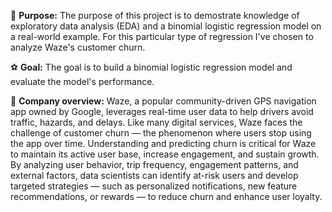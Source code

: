 🎯 **Purpose:** The purpose of this project is to demostrate knowledge of exploratory data analysis (EDA) and a binomial logistic regression model on a real-world example. For this particular type of regression I've chosen to analyze Waze's customer churn.

⚽ **Goal:** The goal is to build a binomial logistic regression model and evaluate the model's performance.

🚙 **Company overview:** Waze, a popular community-driven GPS navigation app owned by Google, leverages real-time user data to help drivers avoid traffic, hazards, and delays. Like many digital services, Waze faces the challenge of customer churn — the phenomenon where users stop using the app over time. Understanding and predicting churn is critical for Waze to maintain its active user base, increase engagement, and sustain growth. By analyzing user behavior, trip frequency, engagement patterns, and external factors, data scientists can identify at-risk users and develop targeted strategies — such as personalized notifications, new feature recommendations, or rewards — to reduce churn and enhance user loyalty.
